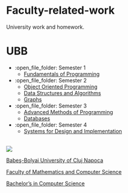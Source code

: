 # Faculty-related-work
University work and homework.

# UBB
<ul>
  <li>:open_file_folder: Semester 1
    <ul>
      <li>
        <a href="https://github.com/TimoficiucDaniel/Fundamentals-of-Programming"> 
          Fundamentals of Programming
        </a>
      </li>
    </ul>
  </li>
  <li>:open_file_folder: Semester 2
    <ul>
      <li>
        <a href="https://github.com/TimoficiucDaniel/Object-Oriented-Programming"> 
          Object Oriented Programming
        </a>
      </li>
      <li>
        <a href="https://github.com/TimoficiucDaniel/Data-Structures-and-Algorithms"> 
          Data Structures and Algorithms
        </a>
      </li>
       <li>
        <a href="https://github.com/TimoficiucDaniel/Graphs"> 
          Graphs
        </a>
      </li>
    </ul>
  </li>
  <li>:open_file_folder: Semester 3
    <ul>
      <li>
        <a href="https://github.com/TimoficiucDaniel/Advanced-Methods-of-Programming"> 
          Advanced Methods of Programming 
        </a>
      </li>
      <li>
        <a href="https://github.com/TimoficiucDaniel/Databases"> 
            Databases 
        </a>
    </ul>
  </li>
  <li>:open_file_folder: Semester 4
    <ul>
      <li>
        <a href="https://github.com/TimoficiucDaniel/Systems-for-Design-and-Implementation"> 
          Systems for Design and Implementation
        </a>
      </li>
    </ul>
  </li>
</ul>


<br>
<img src="http://www.chem.ubbcluj.ro/romana/conferinte/MEEMB/archive/pictures/ubb.gif" />
<a href="http://www.cs.ubbcluj.ro">
<p> Babeş-Bolyai University of Cluj Napoca </p>
<p> Faculty of Mathematics and Computer Science </p>
<p> Bachelor’s in Computer Science </p>
</a>
<br>
